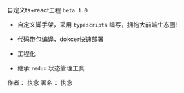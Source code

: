 <!--
 * @Description: 说明文件
 * @Author: 执念
 * @Date: 2019-09-04 19:05:54
 * @LastEditTime: 2019-09-16 22:32:09
 * @LastEditors: Please set LastEditors
 -->
自定义ts+react工程 ` beta 1.0 `

 - 自定义脚手架，采用 ` typescripts ` 编写，拥抱大前端生态圈!

 - 代码带包编译，dokcer快速部署

 - 工程化

 - 继承 ` redux ` 状态管理工具

作者： 执念
署名： 执念